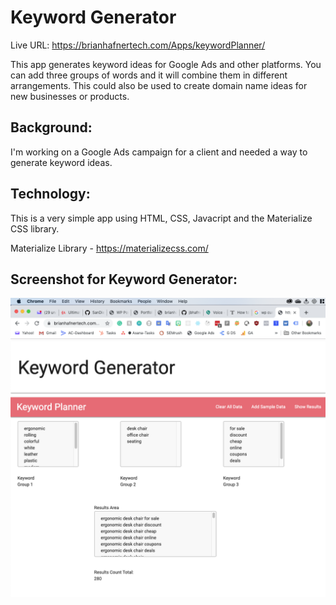 # Keyword Generator

Live URL: https://brianhafnertech.com/Apps/keywordPlanner/

This app generates keyword ideas for Google Ads and other platforms. You can add three groups of words and it will combine them in different arrangements.  This could also be used to create domain name ideas for new businesses or products.

Background:
----------------------------------------------------
I'm working on a Google Ads campaign for a client and needed a way to generate keyword ideas.

Technology:
----------------------------------------------------
This is a very simple app using HTML, CSS, Javacript and the Materialize CSS library.

Materialize Library - https://materializecss.com/

Screenshot for Keyword Generator:
--------------------------------

<img src="keywordGeneratorScreenshot.png">

